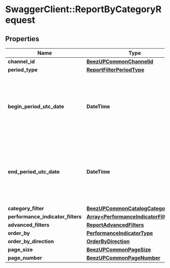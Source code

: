 # SwaggerClient::ReportByCategoryRequest

## Properties
Name | Type | Description | Notes
------------ | ------------- | ------------- | -------------
**channel_id** | [**BeezUPCommonChannelId**](BeezUPCommonChannelId.md) |  | [optional] 
**period_type** | [**ReportFilterPeriodType**](ReportFilterPeriodType.md) |  | 
**begin_period_utc_date** | **DateTime** | The begin date period you want to get the report. It&#39;s required only in case of custom period type ! | [optional] 
**end_period_utc_date** | **DateTime** | The end date period you want to get the report. It&#39;s required only in case of custom period type ! | [optional] 
**category_filter** | [**BeezUPCommonCatalogCategoryFilter**](BeezUPCommonCatalogCategoryFilter.md) |  | [optional] 
**performance_indicator_filters** | [**Array&lt;PerformanceIndicatorFilter&gt;**](PerformanceIndicatorFilter.md) |  | [optional] 
**advanced_filters** | [**ReportAdvancedFilters**](ReportAdvancedFilters.md) |  | 
**order_by** | [**PerformanceIndicatorType**](PerformanceIndicatorType.md) |  | [optional] 
**order_by_direction** | [**OrderByDirection**](OrderByDirection.md) |  | [optional] 
**page_size** | [**BeezUPCommonPageSize**](BeezUPCommonPageSize.md) |  | [optional] 
**page_number** | [**BeezUPCommonPageNumber**](BeezUPCommonPageNumber.md) |  | [optional] 


